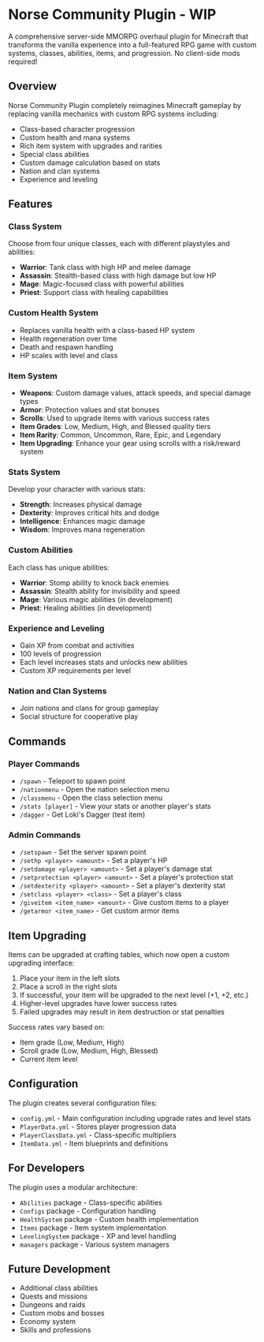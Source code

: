 # Norse Community Plugin - WIP

A comprehensive server-side MMORPG overhaul plugin for Minecraft that transforms the vanilla experience into a full-featured RPG game with custom systems, classes, abilities, items, and progression. No client-side mods required!

## Overview

Norse Community Plugin completely reimagines Minecraft gameplay by replacing vanilla mechanics with custom RPG systems including:

- Class-based character progression
- Custom health and mana systems
- Rich item system with upgrades and rarities
- Special class abilities
- Custom damage calculation based on stats
- Nation and clan systems
- Experience and leveling

## Features

### Class System
Choose from four unique classes, each with different playstyles and abilities:
- **Warrior**: Tank class with high HP and melee damage
- **Assassin**: Stealth-based class with high damage but low HP
- **Mage**: Magic-focused class with powerful abilities
- **Priest**: Support class with healing capabilities

### Custom Health System
- Replaces vanilla health with a class-based HP system
- Health regeneration over time
- Death and respawn handling
- HP scales with level and class

### Item System
- **Weapons**: Custom damage values, attack speeds, and special damage types
- **Armor**: Protection values and stat bonuses
- **Scrolls**: Used to upgrade items with various success rates
- **Item Grades**: Low, Medium, High, and Blessed quality tiers
- **Item Rarity**: Common, Uncommon, Rare, Epic, and Legendary
- **Item Upgrading**: Enhance your gear using scrolls with a risk/reward system

### Stats System
Develop your character with various stats:
- **Strength**: Increases physical damage
- **Dexterity**: Improves critical hits and dodge
- **Intelligence**: Enhances magic damage
- **Wisdom**: Improves mana regeneration

### Custom Abilities
Each class has unique abilities:
- **Warrior**: Stomp ability to knock back enemies
- **Assassin**: Stealth ability for invisibility and speed
- **Mage**: Various magic abilities (in development)
- **Priest**: Healing abilities (in development)

### Experience and Leveling
- Gain XP from combat and activities
- 100 levels of progression
- Each level increases stats and unlocks new abilities
- Custom XP requirements per level

### Nation and Clan Systems
- Join nations and clans for group gameplay
- Social structure for cooperative play

## Commands

### Player Commands
- `/spawn` - Teleport to spawn point
- `/nationmenu` - Open the nation selection menu
- `/classmenu` - Open the class selection menu
- `/stats [player]` - View your stats or another player's stats
- `/dagger` - Get Loki's Dagger (test item)

### Admin Commands
- `/setspawn` - Set the server spawn point
- `/sethp <player> <amount>` - Set a player's HP
- `/setdamage <player> <amount>` - Set a player's damage stat
- `/setprotection <player> <amount>` - Set a player's protection stat
- `/setdexterity <player> <amount>` - Set a player's dexterity stat
- `/setclass <player> <class>` - Set a player's class
- `/giveitem <item_name> <amount>` - Give custom items to a player
- `/getarmor <item_name>` - Get custom armor items

## Item Upgrading

Items can be upgraded at crafting tables, which now open a custom upgrading interface:
1. Place your item in the left slots
2. Place a scroll in the right slots
3. If successful, your item will be upgraded to the next level (+1, +2, etc.)
4. Higher-level upgrades have lower success rates
5. Failed upgrades may result in item destruction or stat penalties

Success rates vary based on:
- Item grade (Low, Medium, High)
- Scroll grade (Low, Medium, High, Blessed)
- Current item level

## Configuration

The plugin creates several configuration files:
- `config.yml` - Main configuration including upgrade rates and level stats
- `PlayerData.yml` - Stores player progression data
- `PlayerClassData.yml` - Class-specific multipliers
- `ItemData.yml` - Item blueprints and definitions

## For Developers

The plugin uses a modular architecture:
- `Abilities` package - Class-specific abilities
- `Configs` package - Configuration handling
- `HealthSystem` package - Custom health implementation
- `Items` package - Item system implementation
- `LevelingSystem` package - XP and level handling
- `managers` package - Various system managers

## Future Development

- Additional class abilities
- Quests and missions
- Dungeons and raids
- Custom mobs and bosses
- Economy system
- Skills and professions
